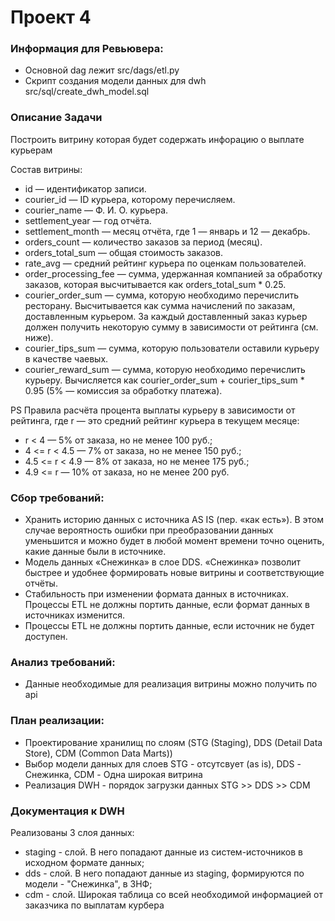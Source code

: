 # Проект 4

### Информация для Ревьювера:
- Основной dag лежит src/dags/etl.py
- Скрипт создания модели данных для dwh src/sql/create_dwh_model.sql


### Описание Задачи
Построить витрину которая будет содержать инфорацию о выплате курьерам

Состав витрины:
- id — идентификатор записи.
- courier_id — ID курьера, которому перечисляем.
- courier_name — Ф. И. О. курьера.
- settlement_year — год отчёта.
- settlement_month — месяц отчёта, где 1 — январь и 12 — декабрь.
- orders_count — количество заказов за период (месяц).
- orders_total_sum — общая стоимость заказов.
- rate_avg — средний рейтинг курьера по оценкам пользователей.
- order_processing_fee — сумма, удержанная компанией за обработку заказов, которая высчитывается как orders_total_sum * 0.25.
- courier_order_sum — сумма, которую необходимо перечислить ресторану. Высчитывается как сумма начислений по заказам, доставленным курьером. За каждый доставленный заказ курьер должен получить некоторую сумму в зависимости от рейтинга (см. ниже).
- courier_tips_sum — сумма, которую пользователи оставили курьеру в качестве чаевых.
- courier_reward_sum — сумма, которую необходимо перечислить курьеру. Вычисляется как courier_order_sum + courier_tips_sum * 0.95 (5% — комиссия за обработку платежа).

PS Правила расчёта процента выплаты курьеру в зависимости от рейтинга, где r — это средний рейтинг курьера в текущем месяце:
- r < 4 — 5% от заказа, но не менее 100 руб.;
- 4 <= r < 4.5 — 7% от заказа, но не менее 150 руб.;
- 4.5 <= r < 4.9 — 8% от заказа, но не менее 175 руб.;
- 4.9 <= r — 10% от заказа, но не менее 200 руб.

### Сбор требований:
- Хранить историю данных с источника AS IS (пер. «как есть»). В этом случае вероятность ошибки при преобразовании данных уменьшится и можно будет в любой момент времени точно оценить, какие данные были в источнике.
- Модель данных «Снежинка» в слое DDS. «Снежинка» позволит быстрее и удобнее формировать новые витрины и соответствующие отчёты.
- Стабильность при изменении формата данных в источниках. Процессы ETL не должны портить данные, если формат данных в источниках изменится.
- Процессы ETL не должны портить данные, если источник не будет доступен.

### Анализ требований: 
- Данные необходимые для реализация витрины можно получить по api

### План реализации:
- Проектирование хранилищ по слоям (STG (Staging), DDS (Detail Data Store), CDM (Common Data Marts))
- Выбор модели данных для слоев STG - отсутсвует (as is), DDS - Снежинка, CDM - Одна широкая витрина
- Реализация DWH - порядок загрузки данных STG >> DDS >> CDM

### Документация к DWH
Реализованы 3 слоя данных: 
- staging - слой. В него попадают данные из систем-источников в исходном формате данных;
- dds - слой. В него попадают данные из staging, формируются по модели - "Снежинка", в 3НФ;
- cdm - слой. Широкая таблица со всей необходимой информацией от заказчика по выплатам курбера

